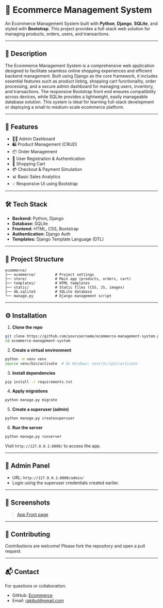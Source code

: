  # 🛒 Ecommerce Management System

An Ecommerce Management System built with **Python**, **Django**, **SQLite**, and styled with **Bootstrap**. This project provides a full-stack web solution for managing products, orders, users, and transactions.

---

## 📄 Description

The Ecommerce Management System is a comprehensive web application designed to facilitate seamless online shopping experiences and efficient backend management. Built using Django as the core framework, it includes essential features such as product listing, shopping cart functionality, order processing, and a secure admin dashboard for managing users, inventory, and transactions. The responsive Bootstrap front end ensures compatibility across devices, while SQLite provides a lightweight, easily manageable database solution. This system is ideal for learning full-stack development or deploying a small to medium-scale ecommerce platform.

---

## 🚀 Features

- 🧑‍💼 Admin Dashboard
- 🛍️ Product Management (CRUD)
- 📦 Order Management
- 👥 User Registration & Authentication
- 🛒 Shopping Cart
- 💳 Checkout & Payment Simulation
- 📊 Basic Sales Analytics
- 💡 Responsive UI using Bootstrap

---

## 🛠 Tech Stack

- **Backend:** Python, Django
- **Database:** SQLite
- **Frontend:** HTML, CSS, Bootstrap
- **Authentication:** Django Auth
- **Templates:** Django Template Language (DTL)

---

## 📁 Project Structure

```
ecommerce/
├── ecommerce/         # Project settings
├── store/             # Main app (products, orders, cart)
├── templates/         # HTML templates
├── static/            # Static files (CSS, JS, images)
├── db.sqlite3         # SQLite database
└── manage.py          # Django management script
```

---

## ⚙️ Installation

1. **Clone the repo**

```bash
git clone https://github.com/yourusername/ecommerce-management-system.git
cd ecommerce-management-system
```

2. **Create a virtual environment**

```bash
python -m venv venv
source venv/bin/activate  # On Windows: venv\Scripts\activate
```

3. **Install dependencies**

```bash
pip install -r requirements.txt
```

4. **Apply migrations**

```bash
python manage.py migrate
```

5. **Create a superuser (admin)**

```bash
python manage.py createsuperuser
```

6. **Run the server**

```bash
python manage.py runserver
```

Visit `http://127.0.0.1:8000/` to access the app.

---

## 🔐 Admin Panel

- URL: `http://127.0.0.1:8000/admin/`
- Login using the superuser credentials created earlier.

---

## 📸 Screenshots

> [App Front page](./static/media/category/ss.png)
---


## 🤝 Contributing

Contributions are welcome! Please fork the repository and open a pull request.

---

## 📬 Contact

For questions or collaboration:
- GitHub: [Ecommerce](https://github.com/RakibulAzadd/E-commerce.git)
- Email: rakibul@gmail.com

